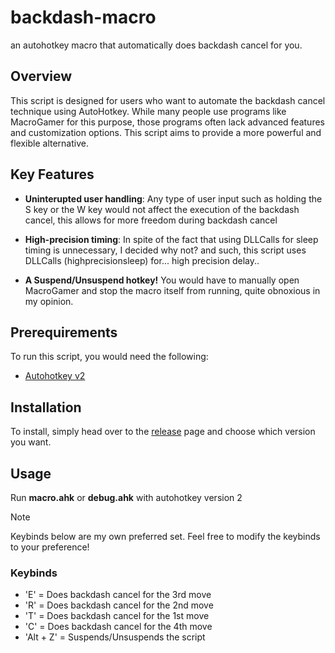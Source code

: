# backdash-macro
an autohotkey macro that automatically does backdash cancel for you.


## Overview
This script is designed for users who want to automate the backdash cancel technique using AutoHotkey. While many people use programs like MacroGamer for this purpose, those programs often lack advanced features and customization options. This script aims to provide a more powerful and flexible alternative.

## Key Features
- **Uninterupted user handling**:    Any type of user input such as holding the S key or the W key would not affect the execution of the backdash cancel, this allows for more freedom during backdash cancel

- **High-precision timing**:         In spite of the fact that using DLLCalls for sleep timing is unnecessary, I decided why not? and such, this script uses DLLCalls (highprecisionsleep) for... high precision delay..

- **A Suspend/Unsuspend hotkey!**    You would have to manually open MacroGamer and stop the macro itself from running, quite obnoxious in my opinion.


## Prerequirements
To run this script, you would need the following:

- [Autohotkey v2](https://autohotkey.com)


## Installation

To install, simply head over to the [release](https://github.com/yxnc/backdash-macro/releases) page and choose which version you want.

## Usage

Run **macro.ahk** or **debug.ahk** with autohotkey version 2



> [!NOTE]
> Keybinds below are my own preferred set. Feel free to modify the keybinds to your preference!


### Keybinds

- 'E' = Does backdash cancel for the 3rd move
- 'R' = Does backdash cancel for the 2nd move
- 'T' = Does backdash cancel for the 1st move
- 'C' = Does backdash cancel for the 4th move
- 'Alt + Z' = Suspends/Unsuspends the script
